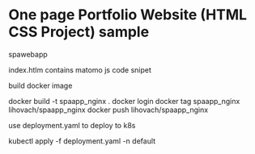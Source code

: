 # One page Portfolio Website (HTML CSS Project) sample

spawebapp

index.htlm
contains matomo js code snipet

<!-- Matomo -->
<script>
  var _paq = window._paq = window._paq || [];
  /* tracker methods like "setCustomDimension" should be called before "trackPageView" */
  _paq.push(['trackPageView']);
  _paq.push(['enableLinkTracking']);
  (function() {
    var u="//matomo.local:8443/";
    _paq.push(['setTrackerUrl', u+'matomo.php']);
    _paq.push(['setSiteId', '1']);
    var d=document, g=d.createElement('script'), s=d.getElementsByTagName('script')[0];
    g.async=true; g.src=u+'matomo.js'; s.parentNode.insertBefore(g,s);
  })();
</script>
<!-- End Matomo Code -->


build docker image

docker build -t spaapp_nginx .
docker login
docker tag spaapp_nginx lihovach/spaapp_nginx
docker push lihovach/spaapp_nginx

use deployment.yaml to deploy to k8s

kubectl apply -f deployment.yaml -n default

